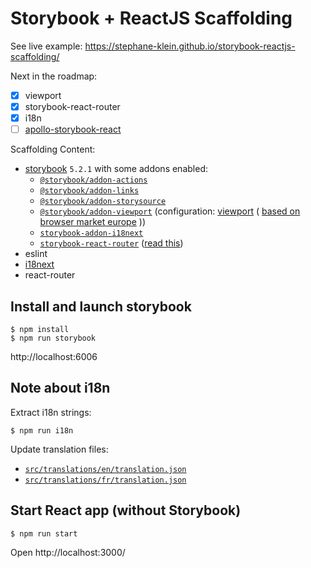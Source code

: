 # Storybook + ReactJS Scaffolding

See live example: https://stephane-klein.github.io/storybook-reactjs-scaffolding/

Next in the roadmap:

- [x] viewport
- [x] storybook-react-router 
- [x] i18n
- [ ] [apollo-storybook-react](https://github.com/abhiaiyer91/apollo-storybook-decorator)

Scaffolding Content:

- [storybook](https://storybooks-official.netlify.com/) `5.2.1` with some addons enabled:
  - [`@storybook/addon-actions`](https://github.com/storybookjs/storybook/tree/master/addons/actions)
  - [`@storybook/addon-links`](https://github.com/storybookjs/storybook/tree/master/addons/links)
  - [`@storybook/addon-storysource`](https://github.com/storybookjs/storybook/tree/master/addons/storysource)
  - [`@storybook/addon-viewport`](https://github.com/storybookjs/storybook/tree/master/addons/viewport) (configuration: [viewport](.storybook/config.js) ( [based on browser market europe](https://gs.statcounter.com/screen-resolution-stats/desktop/europe) ))
  - [`storybook-addon-i18next`](https://github.com/fynncfchen/storybook-addon-i18next#readme)
  - [`storybook-react-router`](https://github.com/gvaldambrini/storybook-router) ([read this](stories/pages/README.md))
- eslint
- [i18next](https://github.com/i18next/i18next)
- react-router


## Install and launch storybook

```
$ npm install
$ npm run storybook
```

http://localhost:6006


## Note about i18n

Extract i18n strings:

```
$ npm run i18n
```

Update translation files:

- [`src/translations/en/translation.json`](src/translations/en/translation.json)
- [`src/translations/fr/translation.json`](src/translations/fr/translation.json)


## Start React app (without Storybook)

```
$ npm run start
```

Open http://localhost:3000/
